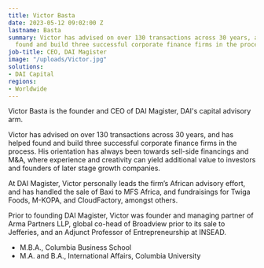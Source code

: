 ```yaml
---
title: Victor Basta
date: 2023-05-12 09:02:00 Z
lastname: Basta
summary: Victor has advised on over 130 transactions across 30 years, and has helped
  found and build three successful corporate finance firms in the process.
job-title: CEO, DAI Magister
image: "/uploads/Victor.jpg"
solutions:
- DAI Capital
regions:
- Worldwide
---
```


Victor Basta is the founder and CEO of DAI Magister, DAI's capital advisory arm. 

Victor has advised on over 130 transactions across 30 years, and has helped found and build three successful corporate finance firms in the process. His orientation has always been towards sell-side financings and M&A, where experience and creativity can yield additional value to investors and founders of later stage growth companies. 

At DAI Magister, Victor personally leads the firm’s African advisory effort, and has handled the sale of Baxi to MFS Africa, and fundraisings for Twiga Foods, M-KOPA, and CloudFactory, amongst others. 

Prior to founding DAI Magister, Victor was founder and managing partner of Arma Partners LLP, global co-head of Broadview prior to its sale to Jefferies, and an Adjunct Professor of Entrepreneurship at INSEAD. 

* M.B.A., Columbia Business School
* M.A. and B.A., International Affairs, Columbia University
